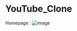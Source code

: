 # YouTube_Clone


Homepage : 
![image](https://user-images.githubusercontent.com/81190422/152694445-384ae9af-8898-4b9e-a1ac-097513eda7f9.png)
